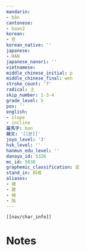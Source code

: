 ```yaml
---
mandarin:
- bǎn
cantonese:
- baan2
korean:
- 판
korean_native: ''
japanese:
- HAN
japanese_nanori: ''
vietnamese:
middle_chinese_initial: p
middle_chinese_final: ʉɐn
stroke_count: '7'
radical: 土
skip_number: 1-3-4
grade_level: 5
pos: ''
english:
- slope
- incline
羅馬字: bon
韓文: '[[본]]'
joyo_level: '3'
hsk_level: ''
hanmun_edu_level: ''
danayo_id: 5326
mc_id: 5838
graphemic_classification: 反
stand_in: 斜坂
aliases:
- 坡
- 跛
- 岥
- 阪
---
```

```meta-bind-embed
[[nav/char_info]]
```

# Notes
